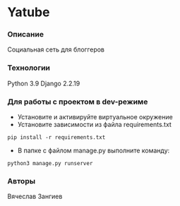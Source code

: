 # Yatube
### Описание
Социальная сеть для блоггеров
### Технологии
Python 3.9
Django 2.2.19
### Для работы с проектом в dev-режиме
- Установите и активируйте виртуальное окружение
- Установите зависимости из файла requirements.txt
```
pip install -r requirements.txt
``` 
- В папке с файлом manage.py выполните команду:
```
python3 manage.py runserver
```
### Авторы
Вячеслав Зангиев
